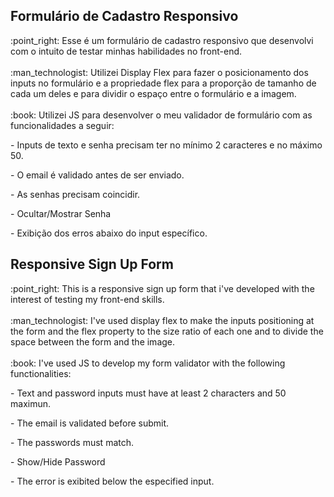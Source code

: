 <h2>Formulário de Cadastro Responsivo</h2>
:point_right: Esse é um formulário de cadastro responsivo que desenvolvi com o intuito de testar minhas habilidades no front-end.
<br>
<br>
:man_technologist: Utilizei Display Flex para fazer o posicionamento dos inputs no formulário e a propriedade flex para a proporção de tamanho de cada um deles e para dividir o espaço entre o formulário e a imagem.
<br>
<br>
:book: Utilizei JS para desenvolver o meu validador de formulário com as funcionalidades a seguir:
<br>
<p>- Inputs de texto e senha precisam ter no mínimo 2 caracteres e no máximo 50.
<p>- O email é validado antes de ser enviado.
<p>- As senhas precisam coincidir.
<p>- Ocultar/Mostrar Senha
<p>- Exibição dos erros abaixo do input específico.

<h2>Responsive Sign Up Form</h2>
:point_right: This is a responsive sign up form that i've developed with the interest of testing my front-end skills.
<br>
<br>
:man_technologist: I've used display flex to make the inputs positioning at the form and the flex property to the size ratio of each one and to divide the space between the form and the image.
<br>
<br>
:book: I've used JS to develop my form validator with the following functionalities:
<br>
<p>- Text and password inputs must have at least 2 characters and 50 maximun.
<p>- The email is validated before submit.
<p>- The passwords must match.
<p>- Show/Hide Password
<p>- The error is exibited below the especified input.
